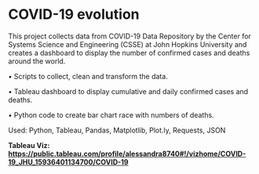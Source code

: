 # COVID-19 evolution


This project collects data from COVID-19 Data Repository by the Center for Systems Science and Engineering (CSSE) at John Hopkins University and creates a dashboard to display the number of confirmed cases and deaths around the world.

•	Scripts to collect, clean and transform the data.

•	Tableau dashboard to display cumulative and daily confirmed cases and deaths. 

•	Python code to create bar chart race with numbers of deaths.



Used: Python, Tableau, Pandas, Matplotlib, Plot.ly, Requests, JSON



<b>Tableau Viz:
https://public.tableau.com/profile/alessandra8740#!/vizhome/COVID-19_JHU_15936401134700/COVID-19
